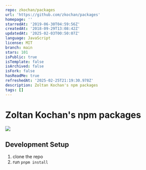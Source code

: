 ```yaml
---
repo: zkochan/packages
url: 'https://github.com/zkochan/packages'
homepage: ''
starredAt: '2019-06-30T04:59:56Z'
createdAt: '2018-09-29T13:08:42Z'
updatedAt: '2025-02-03T00:50:07Z'
language: JavaScript
license: MIT
branch: main
stars: 101
isPublic: true
isTemplate: false
isArchived: false
isFork: false
hasReadMe: true
refreshedAt: '2025-02-25T21:19:30.978Z'
description: Zoltan Kochan's npm packages
tags: []
---
```


# Zoltan Kochan's npm packages

[![](https://img.shields.io/badge/developed%20by-pnpm-f98080)](https://pnpm.io)

## Development Setup

1. clone the repo
1. run `pnpm install`

